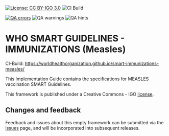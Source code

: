 [![License: CC BY-IGO 3.0](https://licensebuttons.net/l/by-nc/3.0/igo/80x15.png)](https://creativecommons.org/licenses/by/3.0/igo)
![CI Build](https://img.shields.io/github/actions/workflow/status/worldhealthorganization/smart-immunizations-measles/ghbuild.yml)  
  

[![QA errors](https://img.shields.io/badge/dynamic/json?url=https%3A%2F%2Fworldhealthorganization.github.io%2Fsmart-immunizations-measles%2Fqa.json&query=%24.errs&logoColor=red&label=QA%20errors&color=yellow)](https://worldhealthorganization.github.io/smart-immunizations-measles/qa.html)
![QA warnings](https://img.shields.io/badge/dynamic/json?url=https%3A%2F%2Fworldhealthorganization.github.io%2Fsmart-immunizations-measles%2Fqa.json&query=%24.warnings&logoColor=orange&label=QA%20warnings&color=yellow)
![QA hints](https://img.shields.io/badge/dynamic/json?url=https%3A%2F%2Fworldhealthorganization.github.io%2Fsmart-immunizations-measles%2Fqa.json&query=%24.hints&logoColor=yellow&label=QA%20hints&color=yellow)


# WHO SMART GUIDELINES - IMMUNIZATIONS (Measles)

CI-Build: https://worldhealthorganization.github.io/smart-immunizations-measles/

This Implementation Guide contains the specifications for MEASLES vaccination SMART Guidelines.

This framework is published under a Creative Commons - IGO [license](LICENSE.md).

## Changes and feedback

Feedback and issues about this empty framework can be submitted via the [issues](issues) page, and will be incorporated into subsequent releases.

